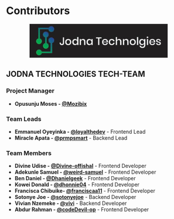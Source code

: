 # Contributors

<p align="center">
  <img src="./assets/jodnalogo.png" alt="JODNA Technologies Logo">
</p>

## JODNA TECHNOLOGIES TECH-TEAM

### Project Manager

- **Opusunju Moses - [@Mozibix](https://github.com/Mozibix)**

### Team Leads

- **Emmanuel Oyeyinka - [@loyalthedev](https://github.com/loyalthedev)** - Frontend Lead
- **Miracle Apata - [@prmpsmart](https://github.com/prmpsmart)** - Backend Lead

### Team Members

- **Divine Udise - [@Divine-offishal](https://github.com/Divine-offishal)** - Frontend Developer
- **Adekunle Samuel - [@weird-samuel](https://github.com/weird-samuel)** - Frontend Developer
- **Ben Daniel - [@Dhanielgeek](https://github.com/Dhanielgeek)** - Frontend Developer
- **Kowei Donald - [@dhonnie04](https://github.com/dhonnie04)** - Frontend Developer
- **Francisca Chibuike- [@franciscaa11](https://github.com/franciscaa11)** - Frontend Developer
- **Sotonye Joe - [@sotonyejoe](https://github.com/sotonyejoe)** - Backend Developer
- **Vivian Nzemeke - [@vivi](https://github.com/vivinero)** - Backend Developer
- **Abdur Rahman - [@codeDevil-op](https://github.com/codeDevil-op)** - Frontend Developer

